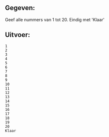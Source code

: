 ## Gegeven:
Geef alle nummers van 1 tot 20. Eindig met 'Klaar'


## Uitvoer: 

```
1
2
3
4
5
6
7
8
9
10
11
12
13
14
15
16
17
18
19
20
Klaar
```
